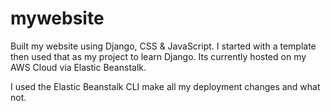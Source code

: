 # mywebsite
Built my website using Django, CSS &amp; JavaScript. I started with a template then used that as my project to learn Django. Its currently hosted on my AWS Cloud via Elastic Beanstalk. 

I used the Elastic Beanstalk CLI make all my deployment changes and what not. 

